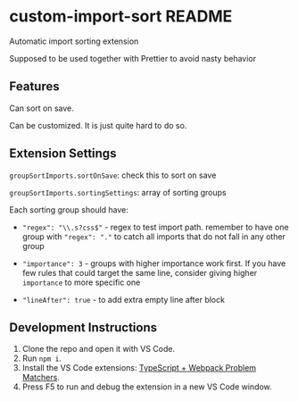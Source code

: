 # custom-import-sort README

Automatic import sorting extension

Supposed to be used together with Prettier to avoid nasty behavior

## Features

Can sort on save.

Can be customized. It is just quite hard to do so.

## Extension Settings

`groupSortImports.sortOnSave`: check this to sort on save

`groupSortImports.sortingSettings`: array of sorting groups

Each sorting group should have:

- `"regex": "\\.s?css$"` - regex to test import path.
  remember to have one group with `"regex": "."`
  to catch all imports that do not fall in any other group

- `"importance": 3` - groups with higher importance work first.
  If you have few rules that could target the same line,
  consider giving higher `importance` to more specific one

- `"lineAfter": true` - to add extra empty line after block

## Development Instructions

1. Clone the repo and open it with VS Code.
2. Run `npm i`.
3. Install the VS Code extensions: [TypeScript + Webpack Problem Matchers](https://marketplace.visualstudio.com/items?itemName=amodio.tsl-problem-matcher).
4. Press F5 to run and debug the extension in a new VS Code window.
